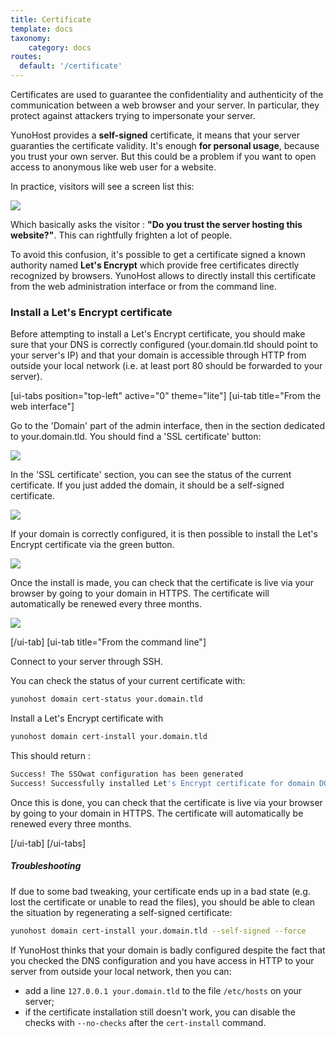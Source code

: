 ```yaml
---
title: Certificate
template: docs
taxonomy:
    category: docs
routes:
  default: '/certificate'
---
```


Certificates are used to guarantee the confidentiality and authenticity of the communication between a web browser and your server. In particular, they protect against attackers trying to impersonate your server.

YunoHost provides a **self-signed** certificate, it means that your server guaranties the certificate validity. It's enough **for personal usage**, because you trust your own server. But this could be a problem if you want to open access to anonymous like web user for a website.

In practice, visitors will see a screen list this:

![](image://postinstall_error.png)

Which basically asks the visitor : **"Do you trust the server hosting this website?"**. This can rightfully frighten a lot of people.

To avoid this confusion, it's possible to get a certificate signed a known authority named **Let's Encrypt** which provide free certificates directly recognized by browsers. YunoHost allows to directly install this certificate from the web administration interface or from the command line.

### Install a Let's Encrypt certificate

Before attempting to install a Let's Encrypt certificate, you should make sure that your DNS is correctly configured (your.domain.tld should point to your server's IP) and that your domain is accessible through HTTP from outside your local network (i.e. at least port 80 should be forwarded to your server).

[ui-tabs position="top-left" active="0" theme="lite"]
[ui-tab title="From the web interface"]

Go to the 'Domain' part of the admin interface, then in the section dedicated to your.domain.tld. You should find a 'SSL certificate' button:

![](image://domain-certificate-button.png)

In the 'SSL certificate' section, you can see the status of the current certificate. If you just added the domain, it should be a self-signed certificate.

![](image://certificate-before-LE.png)

If your domain is correctly configured, it is then possible to install the Let's Encrypt certificate via the green button.

![](image://certificate-after-LE.png)

Once the install is made, you can check that the certificate is live via your browser by going to your domain in HTTPS. The certificate will automatically be renewed every three months.

![](image://certificate-signed-by-LE.png)

[/ui-tab]
[ui-tab title="From the command line"]

Connect to your server through SSH.

You can check the status of your current certificate with:

```bash
yunohost domain cert-status your.domain.tld
```

Install a Let's Encrypt certificate with

```bash
yunohost domain cert-install your.domain.tld
```

This should return :

```bash
Success! The SSOwat configuration has been generated
Success! Successfully installed Let's Encrypt certificate for domain DOMAIN.TLD!
```

Once this is done, you can check that the certificate is live via your browser by going to your domain in HTTPS. The certificate will automatically be renewed every three months.

[/ui-tab]
[/ui-tabs]

##### Troubleshooting

If due to some bad tweaking, your certificate ends up in a bad state (e.g. lost the certificate or unable to read the files), you should be able to clean the situation by regenerating a self-signed certificate:

```bash
yunohost domain cert-install your.domain.tld --self-signed --force
```

If YunoHost thinks that your domain is badly configured despite the fact that you checked the DNS configuration and you have access in HTTP to your server from outside your local network, then you can:

- add a line `127.0.0.1 your.domain.tld` to the file `/etc/hosts` on your server;
- if the certificate installation still doesn't work, you can disable the checks with `--no-checks` after the `cert-install` command.

